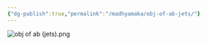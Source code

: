 ```yaml
---
{"dg-publish":true,"permalink":"/madhyamaka/obj-of-ab-jets/"}
---
```


![obj of ab (jets).png](/img/user/Madhyamaka/obj%20of%20ab%20(jets).png)